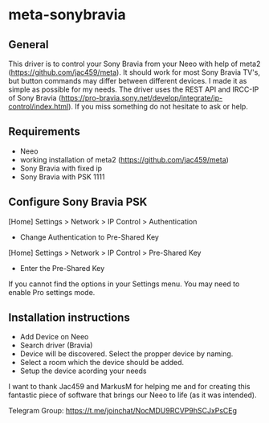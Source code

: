 # meta-sonybravia

## General
This driver is to control your Sony Bravia from your Neeo with help of meta2 (https://github.com/jac459/meta). It should work for most Sony Bravia TV's, but button commands may differ between different devices. I made it as simple as possible for my needs. The driver uses the REST API and IRCC-IP of Sony Bravia (https://pro-bravia.sony.net/develop/integrate/ip-control/index.html). If you miss something do not hesitate to ask or help.

## Requirements
- Neeo
- working installation of meta2 (https://github.com/jac459/meta)
- Sony Bravia with fixed ip
- Sony Bravia with PSK 1111 


## Configure Sony Bravia PSK
[Home] Settings > Network > IP Control > Authentication
  - Change Authentication to Pre-Shared Key

[Home] Settings > Network > IP Control > Pre-Shared Key
  - Enter the Pre-Shared Key

If you cannot find the options in your Settings menu. You may need to enable Pro settings mode.


## Installation instructions
- Add Device on Neeo
- Search driver (Bravia)
- Device will be discovered. Select the propper device by naming.
- Select a room which the device should be added.
- Setup the device acording your needs

I want to thank Jac459 and MarkusM for helping me and for creating this fantastic piece of software that brings our Neeo to life (as it was intended).

Telegram Group: https://t.me/joinchat/NocMDU9RCVP9hSCJxPsCEg
